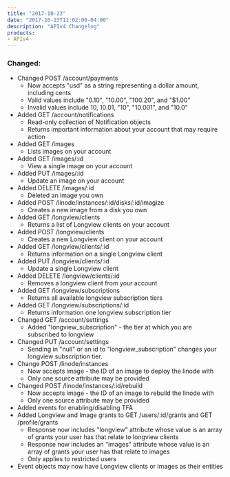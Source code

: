 ```yaml
---
title: "2017-10-23"
date: "2017-10-23T11:02:00-04:00"
description: "APIv4 Changelog"
products:
- APIv4
---
```

### Changed:

* Changed POST /account/payments
  * Now accepts "usd" as a string representing a dollar amount, including cents
  * Valid values include "0.10", "10.00", "100.20", and "$1.00"
  * Invalid values include 10, 10.01, "10", "10.001", and "10.0"
* Added GET /account/notifications
  * Read-only collection of Notification objects
  * Returns important information about your account that may require action
* Added GET /images
  * Lists images on your account
* Added GET /images/:id
  * View a single image on your account
* Added PUT /images/:id
  * Update an image on your account
* Added DELETE /images/:id
  * Deleted an image you own
* Added POST /linode/instances/:id/disks/:id/imagize
  * Creates a new image from a disk you own
* Added GET /longview/clients
  * Returns a list of Longview clients on your account
* Added POST /longview/clients
  * Creates a new Longview client on your account
* Added GET /longview/clients/:id
  * Returns information on a single Longview client
* Added PUT /longview/clients/:id
  * Update a single Longview client
* Added DELETE /longview/clients/:id
  * Removes a longview client from your account
* Added GET /longview/subscriptions
  * Returns all available longview subscription tiers
* Added GET /longview/subscriptions/:id
  * Returns information one longview subscription tier
* Changed GET /account/settings
  * Added "longview_subscription" - the tier at which you are subscribed to longview
* Changed PUT /account/settings
  * Sending in "null" or an id to "longview_subscription" changes your longview subscription tier.
* Change POST /linode/instances
  * Now accepts image - the ID of an image to deploy the linode with
  * Only one source attribute may be provided
* Changed POST /linode/instances/:id/rebuild
  * Now accepts image - the ID of an image to rebuild the linode with
  * Only one source attribute may be provided
* Added events for enabling/disabling TFA
* Added Longview and Image grants to GET /users/:id/grants and GET /profile/grants
  * Response now includes "longview" attribute whose value is an array of grants your user has that relate to longview clients
  * Response now includes an "images" attribute whose value is an array of grants your user has that relate to images
  * Only applies to restricted users
* Event objects may now have Longview clients or Images as their entities

